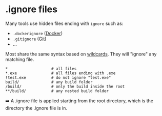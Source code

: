 # .ignore files

<div class="row row-cols-md-2"><div>

Many tools use hidden files ending with `ignore` such as:

* `.dockerignore` ([Docker](https://docs.docker.com/engine/reference/builder/#dockerignore-file))
* `.gitignore` ([Git](https://git-scm.com/docs/gitignore))
* ...

Most share the same syntax based on [wildcards](/operating-systems/linux/_knowledge/index.md#glob-patterns). They will "ignore" any matching file.
</div><div>

```yaml!
*                   # all files
*.exe               # all files ending with .exe
!test.exe           # do not ignore "test.exe"
build/              # any build folder
/build/             # only the build inside the root
**/build/           # any nested build folder
```

➡️ A .ignore file is applied starting from the root directory, which is the directory the .ignore file is in.
</div></div>